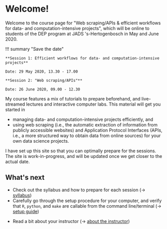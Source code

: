 # Welcome!

Welcome to the course page for "Web scraping/APIs & efficient workflows for data- and computation-intensive projects", which will be online to students of the DEP program at JADS 's-Hertogenbosch in May and June 2020.

!!! summary "Save the date"

    **Session 1: Efficient workflows for data- and computation-intensive projects**

    Date: 29 May 2020, 13.30 - 17.00

    **Session 2: "Web scraping/APIs"**

    Date: 26 June 2020, 09.00 - 12.30


My course features a mix of tutorials to prepare beforehand, and live-streamed lectures and interactive computer labs. This material will get you started in

- managing data- and computation-intensive projects efficiently, and
- using web scraping (i.e., the automatic extraction of information from publicly accessible websites) and Application Protocol Interfaces (APIs, i.e., a more structured way to obtain data from online sources) for your own data science projects.

I have set up this site so that you can optimally prepare for the sessions. The site
is work-in-progress, and will be updated once we get closer to the actual date.

## What's next

- Check out the syllabus and how to prepare for each session (&rarr; [syllabus](syllabus.md))
- Carefully go through the setup procedure for your computer, and verify that `R`, `python`, and `make` are callable from the command line/terminal (&rarr; [setup guide](http://tilburgsciencehub.com/setup))
<!--- Review the detailed course schedule (&rarr; [schedule](schedule.md))-->
- Read a bit about your instructor (&rarr; [about the instructor](about.md))
